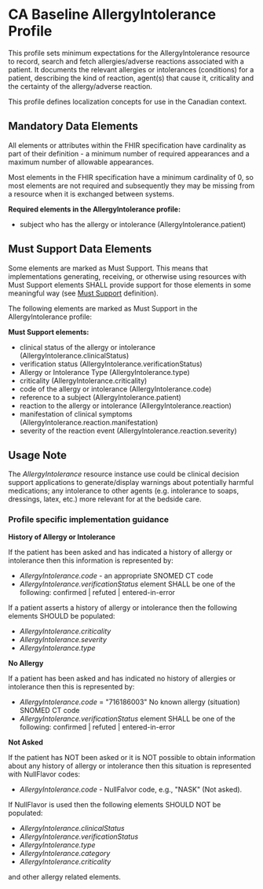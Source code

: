 # CA Baseline AllergyIntolerance Profile
This profile sets minimum expectations for the AllergyIntolerance resource to record, search and fetch allergies/adverse reactions associated with a patient. It documents the relevant allergies or intolerances (conditions) for a patient, describing the kind of reaction, agent(s) that cause it, criticality and the certainty of the allergy/adverse reaction.

This profile defines localization concepts for use in the Canadian context.

## Mandatory Data Elements
All elements or attributes within the FHIR specification have cardinality as part of their definition - a minimum number of required appearances and a maximum number of allowable appearances.

Most elements in the FHIR specification have a minimum cardinality of 0, so most elements are not required and subsequently they may be missing from a resource when it is exchanged between systems.

**Required elements in the AllergyIntolerance profile:**
* subject who has the allergy or intolerance (AllergyIntolerance.patient)

## Must Support Data Elements
Some elements are marked as Must Support. This means that implementations generating, receiving, or otherwise using resources with Must Support elements SHALL provide support for those elements in some meaningful way (see [Must Support](https://build.fhir.org/ig/HL7-Canada/ca-baseline/general-guidance.html#cardinality-and-mustsupport-definitions) definition).

The following elements are marked as Must Support in the AllergyIntolerance profile:

**Must Support elements:**
* clinical status of the allergy or intolerance (AllergyIntolerance.clinicalStatus)
* verification status (AllergyIntolerance.verificationStatus)
* Allergy or Intolerance Type (AllergyIntolerance.type)
* criticality (AllergyIntolerance.criticality)
* code of the allergy or intolerance (AllergyIntolerance.code)
* reference to a subject (AllergyIntolerance.patient)
* reaction to the allergy or intolerance (AllergyIntolerance.reaction)
* manifestation of clinical symptoms (AllergyIntolerance.reaction.manifestation)
* severity of the reaction event (AllergyIntolerance.reaction.severity)

## Usage Note
The _AllergyIntolerance_ resource instance use could be clinical decision support applications to generate/display warnings about potentially harmful medications; any intolerance to other agents (e.g. intolerance to soaps, dressings, latex, etc.) more relevant for at the bedside care.

### Profile specific implementation guidance

**History of Allergy or Intolerance**

If the patient has been asked and has indicated a history of allergy or intolerance then this information is represented by:
* _AllergyIntolerance.code_ - an appropriate SNOMED CT code
* _AllergyIntolerance.verificationStatus_ element SHALL be one of the following: confirmed | refuted | entered-in-error

If a patient asserts a history of allergy or intolerance then the following elements SHOULD be populated:
* _AllergyIntolerance.criticality_
* _AllergyIntolerance.severity_
* _AllergyIntolerance.type_


**No Allergy**

If a patient has been asked and has indicated no history of allergies or intolerance then this is represented by:
* _AllergyIntolerance.code_ = "716186003" No known allergy (situation) SNOMED CT code
* _AllergyIntolerance.verificationStatus_ element SHALL be one of the following: confirmed | refuted | entered-in-error


**Not Asked**

If the patient has NOT been asked or it is NOT possible to obtain information about any history of allergy or intolerance then this situation is represented with NullFlavor codes:
* _AllergyIntolerance.code_ - NullFalvor code, e.g., "NASK" (Not asked).

If NullFlavor is used then the following elements SHOULD NOT be populated:
* _AllergyIntolerance.clinicalStatus_
* _AllergyIntolerance.verificationStatus_
* _AllergyIntolerance.type_
* _AllergyIntolerance.category_
* _AllergyIntolerance.criticality_

and other allergy related elements.
